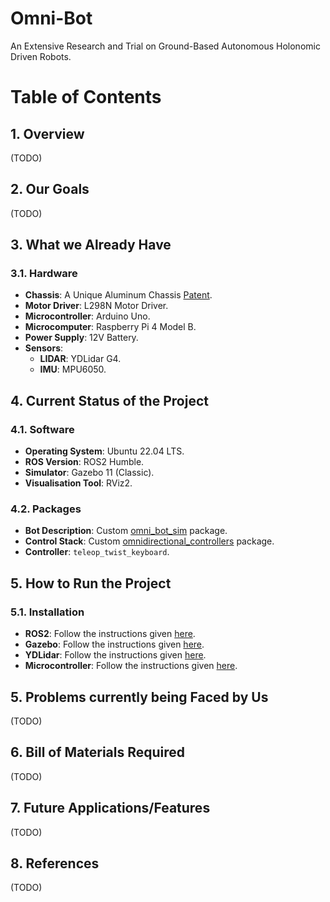 # Omni-Bot
An Extensive Research and Trial on Ground-Based Autonomous Holonomic Driven Robots.

# Table of Contents
## 1. Overview
(TODO)
## 2. Our Goals
(TODO)
## 3. What we Already Have
### 3.1. Hardware
- **Chassis**: A Unique Aluminum Chassis [Patent](README.md).
- **Motor Driver**: L298N Motor Driver.
- **Microcontroller**: Arduino Uno.
- **Microcomputer**: Raspberry Pi 4 Model B.
- **Power Supply**: 12V Battery.
- **Sensors**: 
  - **LIDAR**: YDLidar G4.
  - **IMU**: MPU6050.
## 4. Current Status of the Project
### 4.1. Software
- **Operating System**: Ubuntu 22.04 LTS.
- **ROS Version**: ROS2 Humble.
- **Simulator**: Gazebo 11 (Classic).
- **Visualisation Tool**: RViz2.
### 4.2. Packages
- **Bot Description**: Custom [omni_bot_sim](README.md) package.
- **Control Stack**: Custom [omnidirectional_controllers](README.md) package.
- **Controller**: `teleop_twist_keyboard`.
## 5. How to Run the Project
### 5.1. Installation
- **ROS2**: Follow the instructions given [here](README.md).
- **Gazebo**: Follow the instructions given [here](README.md).
- **YDLidar**: Follow the instructions given [here](README.md).
- **Microcontroller**: Follow the instructions given [here](README.md).
## 5. Problems currently being Faced by Us
(TODO)
## 6. Bill of Materials Required
(TODO)
## 7. Future Applications/Features
(TODO)
## 8. References
(TODO)
